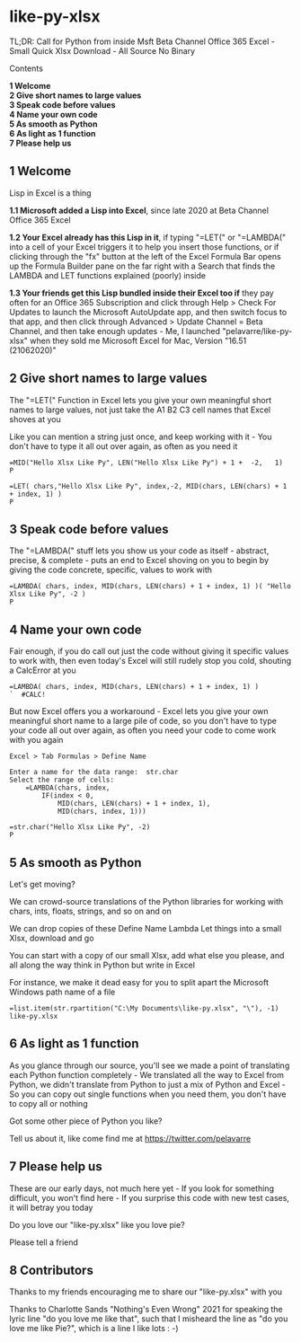 # like-py-xlsx

TL;DR: Call for Python from inside Msft Beta Channel Office 365 Excel - Small Quick Xlsx Download - All Source No Binary

Contents

**1 Welcome**<br>
**2 Give short names to large values**<br>
**3 Speak code before values**<br>
**4 Name your own code**<br>
**5 As smooth as Python**<br>
**6 As light as 1 function**<br>
**7 Please help us**<br>

## 1 Welcome

Lisp in Excel is a thing

**1.1 Microsoft added a Lisp into Excel**, since late 2020 at Beta Channel Office 365 Excel

**1.2 Your Excel already has this Lisp in it**, if typing "=LET(" or "=LAMBDA(" into a cell of your Excel triggers it to help you insert those functions, or if clicking through the "fx" button at the left of the Excel Formula Bar opens up the Formula Builder pane on the far right with a Search that finds the LAMBDA and LET functions explained (poorly) inside

**1.3 Your friends get this Lisp bundled inside their Excel too if** they pay often for an Office 365 Subscription and click through Help > Check For Updates to launch the Microsoft AutoUpdate app, and then switch focus to that app, and then click through Advanced > Update Channel = Beta Channel, and then take enough updates - Me, I launched "pelavarre/like-py-xlsx" when they sold me Microsoft Excel for Mac, Version "16.51 (21062020)"

## 2 Give short names to large values

The "=LET(" Function in Excel lets you give your own meaningful short names to large values, not just take the A1 B2 C3 cell names that Excel shoves at you

Like you can mention a string just once, and keep working with it - You don't have to type it all out over again, as often as you need it

    =MID("Hello Xlsx Like Py", LEN("Hello Xlsx Like Py") + 1 +  -2,   1)
    P

    =LET( chars,"Hello Xlsx Like Py", index,-2, MID(chars, LEN(chars) + 1 + index, 1) )
    P

## 3 Speak code before values

The "=LAMBDA(" stuff lets you show us your code as itself - abstract, precise, & complete - puts an end to Excel shoving on you to begin by giving the code concrete, specific, values to work with

    =LAMBDA( chars, index, MID(chars, LEN(chars) + 1 + index, 1) )( "Hello Xlsx Like Py", -2 )
    P

## 4 Name your own code

Fair enough, if you do call out just the code without giving it specific values to work with, then even today's Excel will still rudely stop you cold, shouting a CalcError at you

    =LAMBDA( chars, index, MID(chars, LEN(chars) + 1 + index, 1) )
    `  #CALC!

But now Excel offers you a workaround - Excel lets you give your own meaningful short name to a large pile of code, so you don't have to type your code all out over again, as often you need your code to come work with you again

    Excel > Tab Formulas > Define Name
    
    Enter a name for the data range:  str.char
    Select the range of cells:
        =LAMBDA(chars, index,
            IF(index < 0,
                MID(chars, LEN(chars) + 1 + index, 1),
                MID(chars, index, 1)))

    =str.char("Hello Xlsx Like Py", -2)
    P

## 5 As smooth as Python

Let's get moving?

We can crowd-source translations of the Python libraries for working with chars, ints, floats, strings, and so on and on

We can drop copies of these Define Name Lambda Let things into a small Xlsx, download and go

You can start with a copy of our small Xlsx, add what else you please, and all along the way think in Python but write in Excel

For instance, we make it dead easy for you to split apart the Microsoft Windows path name of a file

    =list.item(str.rpartition("C:\My Documents\like-py.xlsx", "\"), -1)
    like-py.xlsx

## 6 As light as 1 function

As you glance through our source, you'll see we made a point of translating each Python function completely - We translated all the way to Excel from Python, we didn't translate from Python to just a mix of Python and Excel - So you can copy out single functions when you need them, you don't have to copy all or nothing

Got some other piece of Python you like?

Tell us about it, like come find me at https://twitter.com/pelavarre

## 7 Please help us

These are our early days, not much here yet - If you look for something difficult, you won't find here - If you surprise this code with new test cases, it will betray you today

Do you love our "like-py.xlsx" like you love pie?

Please tell a friend

## 8 Contributors

Thanks to my friends encouraging me to share our "like-py.xlsx" with you

Thanks to Charlotte Sands "Nothing's Even Wrong" 2021 for speaking the lyric line "do you love me like that", such that I misheard the line as "do you love me like Pie?", which is a line I like lots : -)
